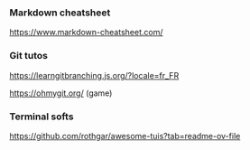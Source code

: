 ### Markdown cheatsheet
https://www.markdown-cheatsheet.com/

### Git tutos
https://learngitbranching.js.org/?locale=fr_FR

https://ohmygit.org/   (game)

### Terminal softs
https://github.com/rothgar/awesome-tuis?tab=readme-ov-file
